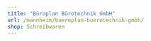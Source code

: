 ```yaml
---
title: "Büroplan Bürotechnik GmbH"
url: /mannheim/bueroplan-buerotechnik-gmbh/
shop: Schreibwaren
---
```

